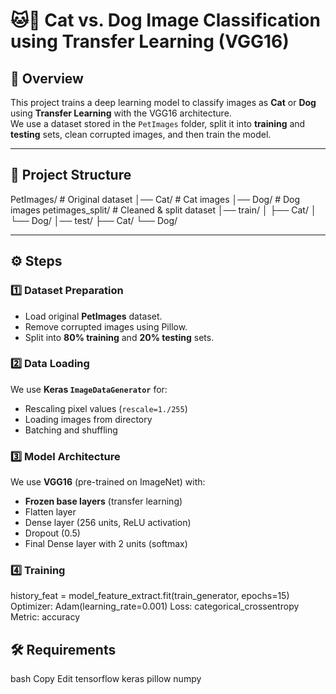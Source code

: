 # 🐱🐶 Cat vs. Dog Image Classification using Transfer Learning (VGG16)

## 📌 Overview
This project trains a deep learning model to classify images as **Cat** or **Dog** using **Transfer Learning** with the VGG16 architecture.  
We use a dataset stored in the `PetImages` folder, split it into **training** and **testing** sets, clean corrupted images, and then train the model.

---

## 📂 Project Structure
PetImages/ # Original dataset
│── Cat/ # Cat images
│── Dog/ # Dog images
petimages_split/ # Cleaned & split dataset
│── train/
│ ├── Cat/
│ └── Dog/
│── test/
├── Cat/
└── Dog/

---

## ⚙️ Steps

### 1️⃣ Dataset Preparation
- Load original **PetImages** dataset.
- Remove corrupted images using Pillow.
- Split into **80% training** and **20% testing** sets.

### 2️⃣ Data Loading
We use **Keras `ImageDataGenerator`** for:
- Rescaling pixel values (`rescale=1./255`)
- Loading images from directory
- Batching and shuffling

### 3️⃣ Model Architecture
We use **VGG16** (pre-trained on ImageNet) with:
- **Frozen base layers** (transfer learning)
- Flatten layer
- Dense layer (256 units, ReLU activation)
- Dropout (0.5)
- Final Dense layer with 2 units (softmax)

### 4️⃣ Training

history_feat = model_feature_extract.fit(train_generator, epochs=15)
Optimizer: Adam(learning_rate=0.001)
Loss: categorical_crossentropy
Metric: accuracy

## 🛠 Requirements
bash
Copy
Edit
tensorflow
keras
pillow
numpy

